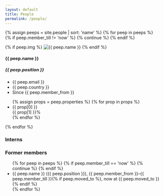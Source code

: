 ```yaml
---
layout: default
title: People
permalink: /people/
---
```


{% assign peeps = site.people | sort: 'name' %}
{% for peep in peeps %}
 {% if peep.member_till != 'now' %}
   {% continue %}
 {% endif %}
<div class="row peep">
  <div class="col-sm-2 peep-photo">
  {% if peep.img %}
    <img class="img-responsive" src="{{ site.baseurl }}{{ peep.img }}" alt="{{ peep.name }}">
  {% endif %}
  </div>
  <div class="col-sm-3 peep-info">
    <h4>{{ peep.name }}</h4>
    <h5>{{ peep.position }}</h5>
    <ul>
      <li>{{ peep.email }}</li>
      <li>{{ peep.country }}</li>
      <li>Since {{ peep.member_from }}</li>
    </ul>
  </div>
  <div class="col-sm-4 peep-stuff">
    <ul>
    {% assign props = peep.properties %}
    {% for prop in props %}
      <li>
        <span>{{ prop[0] }}</span>
        <div class="progress">
          <div class="progress-bar {% if prop[1] < 10 or prop[1] > 90 %}progress-bar-info{% else %}{% if prop[1] < 55 %}progress-bar-warning{% else %}progress-bar-success{% endif %}{% endif %}" role="progressbar" aria-valuenow="{{ prop[1] }}" aria-valuemin="0" aria-valuemax="100" style="width: {{ prop[1] }}%;">
            {{ prop[1] }}%
          </div>
        </div>
      </li>
    {% endfor %}
    </ul>
  </div>
</div>
{% endfor %}

<h3>Interns</h3>


<h3>Former members</h3>

<ul>
{% for peep in peeps %}
 {% if peep.member_till == 'now' %}
  {% continue %}
 {% endif %}
  <li>{{ peep.name }} ({{ peep.position }}), {{ peep.member_from }}&ndash;{{ peep.member_till }}{% if peep.moved_to %}, now at {{ peep.moved_to }}{% endif %}</li>
{% endfor %}
</ul>
